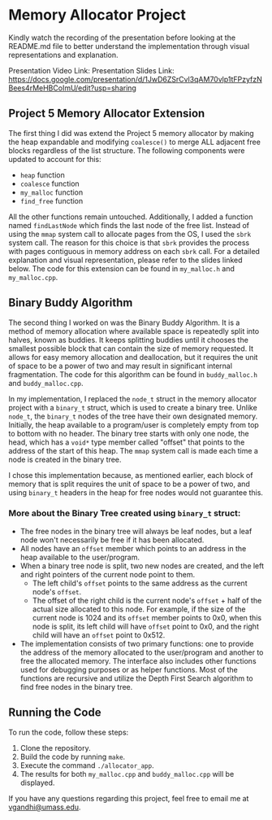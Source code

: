 # Memory Allocator Project

Kindly watch the recording of the presentation before looking at the README.md file to better understand the implementation through visual representations and explanation.

Presentation Video Link:
Presentation Slides Link: https://docs.google.com/presentation/d/1JwD6ZSrCvl3qAM70vlp1tFPzyfzNBees4rMeHBCoImU/edit?usp=sharing

## Project 5 Memory Allocator Extension

The first thing I did was extend the Project 5 memory allocator by making the heap expandable and modifying `coalesce()` to merge ALL adjacent free blocks regardless of the list structure. The following components were updated to account for this:

- `heap` function
- `coalesce` function
- `my_malloc` function
- `find_free` function

All the other functions remain untouched. Additionally, I added a function named `findLastNode` which finds the last node of the free list. Instead of using the `mmap` system call to allocate pages from the OS, I used the `sbrk` system call. The reason for this choice is that `sbrk` provides the process with pages contiguous in memory address on each `sbrk` call. For a detailed explanation and visual representation, please refer to the slides linked below. The code for this extension can be found in `my_malloc.h` and `my_malloc.cpp`.

## Binary Buddy Algorithm

The second thing I worked on was the Binary Buddy Algorithm. It is a method of memory allocation where available space is repeatedly split into halves, known as buddies. It keeps splitting buddies until it chooses the smallest possible block that can contain the size of memory requested. It allows for easy memory allocation and deallocation, but it requires the unit of space to be a power of two and may result in significant internal fragmentation. The code for this algorithm can be found in `buddy_malloc.h` and `buddy_malloc.cpp`.

In my implementation, I replaced the `node_t` struct in the memory allocator project with a `binary_t` struct, which is used to create a binary tree. Unlike `node_t`, the `binary_t` nodes of the tree have their own designated memory. Initially, the heap available to a program/user is completely empty from top to bottom with no header. The binary tree starts with only one node, the head, which has a `void*` type member called "offset" that points to the address of the start of this heap. The `mmap` system call is made each time a node is created in the binary tree.

I chose this implementation because, as mentioned earlier, each block of memory that is split requires the unit of space to be a power of two, and using `binary_t` headers in the heap for free nodes would not guarantee this.

### More about the Binary Tree created using `binary_t` struct:

- The free nodes in the binary tree will always be leaf nodes, but a leaf node won't necessarily be free if it has been allocated.
- All nodes have an `offset` member which points to an address in the heap available to the user/program.
- When a binary tree node is split, two new nodes are created, and the left and right pointers of the current node point to them.
  - The left child's `offset` points to the same address as the current node's `offset`.
  - The offset of the right child is the current node's `offset` + half of the actual size allocated to this node. For example, if the size of the current node is 1024 and its `offset` member points to 0x0, when this node is split, its left child will have `offset` point to 0x0, and the right child will have an `offset` point to 0x512.
- The implementation consists of two primary functions: one to provide the address of the memory allocated to the user/program and another to free the allocated memory. The interface also includes other functions used for debugging purposes or as helper functions. Most of the functions are recursive and utilize the Depth First Search algorithm to find free nodes in the binary tree.

## Running the Code

To run the code, follow these steps:

1. Clone the repository.
2. Build the code by running `make`.
3. Execute the command `./allocator_app`.
4. The results for both `my_malloc.cpp` and `buddy_malloc.cpp` will be displayed.

If you have any questions regarding this project, feel free to email me at vgandhi@umass.edu.
